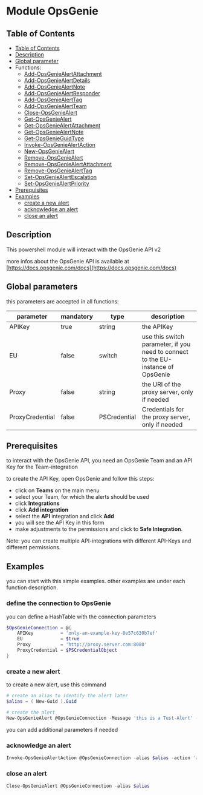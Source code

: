 # Module OpsGenie

## Table of Contents

- [Table of Contents](#table-of-contents)
- [Description](#description)
- [Global parameter](#global-parameters)
- Functions:
  - [Add-OpsGenieAlertAttachment](doc/Add-OpsGenieAlertAttachment.md)
  - [Add-OpsGenieAlertDetails](doc/Add-OpsGenieAlertDetails.md)
  - [Add-OpsGenieAlertNote](doc/Add-OpsGenieAlertNote.md)
  - [Add-OpsGenieAlertResponder](doc/Add-OpsGenieAlertResponder.md)
  - [Add-OpsGenieAlertTag](doc/Add-OpsGenieAlertTag.md)
  - [Add-OpsGenieAlertTeam](doc/Add-OpsGenieAlertTeam.md)
  - [Close-OpsGenieAlert](doc/Close-OpsGenieAlert.md)
  - [Get-OpsGenieAlert](doc/Get-OpsGenieAlert.md)
  - [Get-OpsGenieAlertAttachment](doc/Get-OpsGenieAlertAttachment.md)
  - [Get-OpsGenieAlertNote](doc/Get-OpsGenieAlertNote.md)
  - [Get-OpsGenieGuidType](doc/Get-OpsGenieGuidType.md)
  - [Invoke-OpsGenieAlertAction](doc/Invoke-OpsGenieAlertAction)
  - [New-OpsGenieAlert](doc/New-OpsGenieAlert.md)
  - [Remove-OpsGenieAlert](doc/Remove-OpsGenieAlert)
  - [Remove-OpsGenieAlertAttachment](doc/Remove-OpsGenieAlertAttachment.md)
  - [Remove-OpsGenieAlertTag](doc/Remove-OpsGenieAlertTag.md)
  - [Set-OpsGenieAlertEscalation](doc/Set-OpsGenieAlertEscalation.md)
  - [Set-OpsGenieAlertPriority](doc/Set-OpsGenieAlertPriority.md)
- [Prerequisites](#prerequisites)
- [Examples](#examples)
  - [create a new alert](#create-a-new-alert)
  - [acknowledge an alert](#acknowledge-an-alert)
  - [close an alert](#close-an-alert)

## Description

This powershell module will interact with the OpsGenie API v2

more infos about the OpsGenie API is available at [https://docs.opsgenie.com/docs](https://docs.opsgenie.com/docs)

## Global parameters

this parameters are accepted in all functions:

parameter | mandatory | type | description
---|---|---|---
APIKey | true | string | the APIKey
EU | false | switch | use this switch parameter, if you need to connect to the EU-instance of OpsGenie
Proxy | false | string | the URI of the proxy server, only if needed
ProxyCredential | false | PSCredential | Credentials for the proxy server, only if needed

## Prerequisites

to interact with the OpsGenie API, you need an OpsGenie Team and an API Key for the Team-integration

to create the API Key, open OpsGenie and follow this steps:

- click on **Teams** on the main menu
- select your Team, for which the alerts should be used
- click **Integrations**
- click **Add integration**
- select the **API** integration and click **Add**
- you will see the API Key in this form
- make adjustments to the permissions and click to **Safe Integration**.

Note: you can create multiple API-integrations with different API-Keys and different permissions.

## Examples

you can start with this simple examples. other examples are under each function description.

### define the connection to OpsGenie

you can define a HashTable with the connection parameters

```PowerShell
$OpsGenieConnection = @{
    APIKey          = 'only-an-example-key-8e57c630b7ef'
    EU              = $true
    Proxy           = 'http://proxy.server.com:8080'
    ProxyCredential = $PSCredentialObject
}
```

### create a new alert

to create a new alert, use this command

```PowerShell
# create an alias to identify the alert later
$alias = ( New-Guid ).Guid

# create the alert
New-OpsGenieAlert @OpsGenieConnection -Message 'this is a Test-Alert' -alias $alias -priority P5
```

you can add additional parameters if needed

### acknowledge an alert

```PowerShell
Invoke-OpsGenieAlertAction @OpsGenieConnection -alias $alias -action 'acknowledge'
```

### close an alert

```PowerShell
Close-OpsGenieAlert @OpsGenieConnection -alias $alias
```
